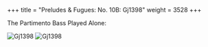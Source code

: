 +++
title = "Preludes & Fugues: No. 10B: Gj1398"
weight = 3528
+++

The Partimento Bass Played Alone:

![Gj1398](/img/24FenBk5p1.jpg)
![Gj1398](/img/24FenBk5p2.jpg)
